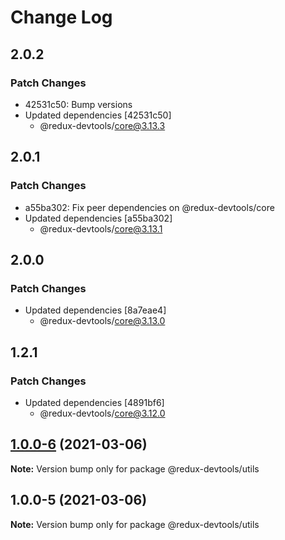 # Change Log

## 2.0.2

### Patch Changes

- 42531c50: Bump versions
- Updated dependencies [42531c50]
  - @redux-devtools/core@3.13.3

## 2.0.1

### Patch Changes

- a55ba302: Fix peer dependencies on @redux-devtools/core
- Updated dependencies [a55ba302]
  - @redux-devtools/core@3.13.1

## 2.0.0

### Patch Changes

- Updated dependencies [8a7eae4]
  - @redux-devtools/core@3.13.0

## 1.2.1

### Patch Changes

- Updated dependencies [4891bf6]
  - @redux-devtools/core@3.12.0

## [1.0.0-6](https://github.com/reduxjs/redux-devtools/compare/@redux-devtools/utils@1.0.0-5...@redux-devtools/utils@1.0.0-6) (2021-03-06)

**Note:** Version bump only for package @redux-devtools/utils

## 1.0.0-5 (2021-03-06)

**Note:** Version bump only for package @redux-devtools/utils
